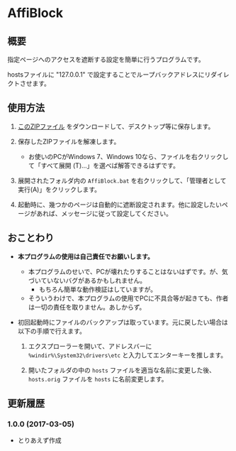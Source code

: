 # AffiBlock



## 概要

指定ページへのアクセスを遮断する設定を簡単に行うプログラムです。

hostsファイルに "127.0.0.1" で設定することでループバックアドレスにリダイレクトさせます。



## 使用方法

1. [このZIPファイル](https://github.com/hassy-6thsense/AffiBlock/archive/master.zip) をダウンロードして、デスクトップ等に保存します。

2. 保存したZIPファイルを解凍します。
    * お使いのPCがWindows 7、Windows 10なら、ファイルを右クリックして「すべて展開 (T)...」を選べば解答できるはずです。

3. 展開されたフォルダ内の `AffiBlock.bat` を右クリックして、「管理者として実行(A)」をクリックします。

4. 起動時に、幾つかのページは自動的に遮断設定されます。他に設定したいページがあれば、メッセージに従って設定してください。



## おことわり

* **本プログラムの使用は自己責任でお願いします。**

    * 本プログラムのせいで、PCが壊れたりすることはないはずです。が、気づいていないバグがあるかもしれません。
        * もちろん簡単な動作検証はしていますが。
    * そういうわけで、本プログラムの使用でPCに不具合等が起きても、作者は一切の責任を取りません。あしからず。

* 初回起動時にファイルのバックアップは取っています。元に戻したい場合は以下の手順で行えます。

    1. エクスプローラーを開いて、アドレスバーに `%windir%\System32\drivers\etc` と入力してエンターキーを推します。

    2. 開いたフォルダの中の `hosts` ファイルを適当な名前に変更した後、 `hosts.orig` ファイルを `hosts` に名前変更します。



## 更新履歴

### 1.0.0 (2017-03-05)

* とりあえず作成
